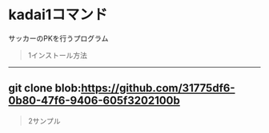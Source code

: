 # kadai1コマンド
サッカーのPKを行うプログラム

>1インストール方法
---
git clone blob:https://github.com/31775df6-0b80-47f6-9406-605f3202100b 
---
>2サンプル




